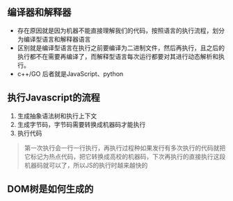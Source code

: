 ## 编译器和解释器
- 存在原因就是因为机器不能直接理解我们的代码，按照语言的执行流程，划分为编译型语言和解释器语言
- 区别就是编译型语言在执行之前要编译为二进制文件，然后再执行，且之后的执行都不在需要再编译了，而解释型语言每次运行都要对其进行动态解析和执行。
- c++/GO 后者就是JavaScript、python
## 执行Javascript的流程
1. 生成抽象语法树和执行上下文
2. 生成字节码，字节码需要转换成机器码才能执行
3. 执行代码
> 第一次执行会一行一行执行，再执行过程种如果发行有多次执行的代码就把它标记为热点代码，把它转换成高校的机器码，下次再执行的直接执行这段机器码就可以了，所以JS的执行时越来越快的
## DOM树是如何生成的

